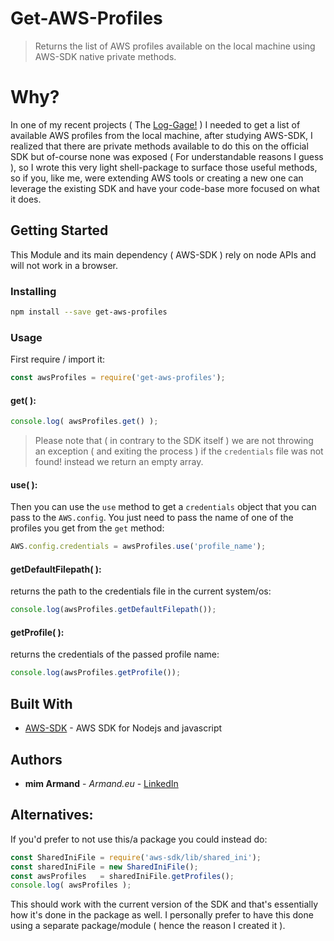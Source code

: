 # Get-AWS-Profiles

> Returns the list of AWS profiles available on the local machine using AWS-SDK native private methods.


# Why?

In one of my recent projects ( The [Log-Gage!](https://github.com/mim-Armand/log-gage) ) I needed to get a list of available AWS profiles from the local machine, after studying AWS-SDK, I realized that there are private methods available to do this on the official SDK but of-course none was exposed ( For understandable reasons I guess ), so I wrote this very light shell-package to surface those useful methods, so if you, like me, were extending AWS tools or creating a new one can leverage the existing SDK and have your code-base more focused on what it does.

## Getting Started

This Module and its main dependency ( AWS-SDK ) rely on node APIs and will not work in a browser.

### Installing

```bash
npm install --save get-aws-profiles
```

### Usage
First require / import it:
```javascript
const awsProfiles = require('get-aws-profiles');
```

#### get( ):
```javascript
console.log( awsProfiles.get() );
```

> Please note that ( in contrary to the SDK itself ) we are not throwing an exception ( and exiting the process ) if the `credentials` file was not found! instead we return an empty array.

#### use( ):
Then you can use the `use` method to get a `credentials` object that you can pass to the `AWS.config`. You just need to pass the name of one of the profiles you get from the `get` method:
```javascript
AWS.config.credentials = awsProfiles.use('profile_name');
```

#### getDefaultFilepath( ):
returns the path to the credentials file in the current system/os:
```javascript
console.log(awsProfiles.getDefaultFilepath());
```


#### getProfile( ):
returns the credentials of the passed profile name:
```javascript
console.log(awsProfiles.getProfile());
```

## Built With

* [AWS-SDK](https://aws.amazon.com/sdk-for-node-js/) - AWS SDK for Nodejs and javascript


## Authors

* **mim Armand** - *Armand.eu* - [LinkedIn](https://www.linkedin.com/in/3dots/)


## Alternatives:

If you'd prefer to not use this/a package you could instead do:
```javascript
const SharedIniFile = require('aws-sdk/lib/shared_ini');
const sharedIniFile = new SharedIniFile();
const awsProfiles   = sharedIniFile.getProfiles();
console.log( awsProfiles );

```
This should work with the current version of the SDK and that's essentially how it's done in the package as well.
I personally prefer to have this done using a separate package/module ( hence the reason I created it ).

